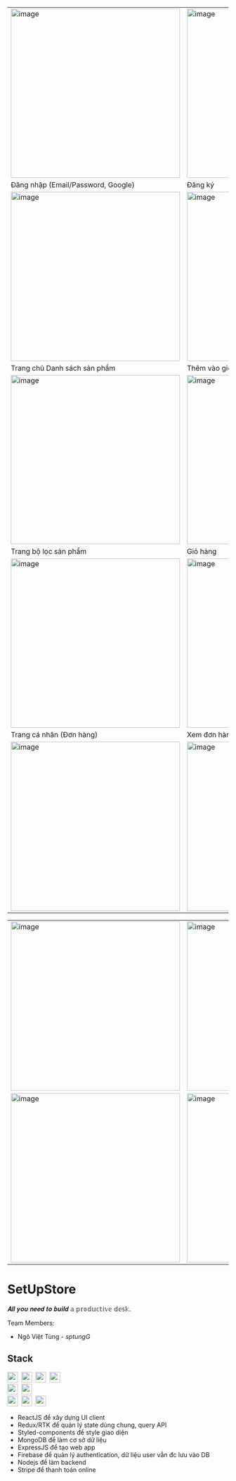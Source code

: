 <div align="center">
    <table>
      <tr>
      <td><img width="385" alt="image" src="https://res.cloudinary.com/ngoviettung154/image/upload/v1713239093/_demo/setupstore-v2/053a19b1-60ed-4490-aa10-2811e48e028f.png"></td>
      <td><img width="385" alt="image" src="https://res.cloudinary.com/ngoviettung154/image/upload/v1713239307/_demo/setupstore-v2/66c53622-0a84-48bf-95e9-0cf53ad9aae2.png"></td>
      <td><img width="385" alt="image" src="https://res.cloudinary.com/ngoviettung154/image/upload/v1713239170/_demo/setupstore-v2/9a4e3eae-607e-4d00-915d-4bd055ede35a.png"></td>
     </tr>
     <tr>
      <td>Đăng nhập (Email/Password, Google)</td>
      <td>Đăng ký</td>
      <td>Quên mật khẩu (Đặt lại qua email)</td>
     </tr>
      <tr>
      <td><img width="385" alt="image" src="https://res.cloudinary.com/ngoviettung154/image/upload/v1713237787/_demo/setupstore-v2/91306fc1-3088-4ed3-9bd1-d49af6ee80ec.png"></td>
      <td><img width="385" alt="image" src="https://res.cloudinary.com/ngoviettung154/image/upload/v1713237914/_demo/setupstore-v2/5e251519-3030-4e37-8946-559e2b206e37.png"></td>
      <td><img width="385" alt="image" src="https://res.cloudinary.com/ngoviettung154/image/upload/v1713237945/_demo/setupstore-v2/bfa63bc6-be80-4e8e-843e-15c6bf0e9efc.png"></td>
     </tr>
     <tr>
      <td>Trang chủ Danh sách sản phẩm</td>
      <td>Thêm vào giỏ hàng</td>
      <td>Chi tiết sản phẩm</td>
     </tr>
      <tr>
      <td><img width="385" alt="image" src="https://res.cloudinary.com/ngoviettung154/image/upload/v1713237987/_demo/setupstore-v2/79be6fec-968f-44a1-8271-056a78a3ad4c.png"></td>
      <td><img width="385" alt="image" src="https://res.cloudinary.com/ngoviettung154/image/upload/v1713238446/_demo/setupstore-v2/6c5d8c77-2aa2-4bb4-97cc-21f26dfa72c2.png"></td>
      <td><img width="385" alt="image" src="https://res.cloudinary.com/ngoviettung154/image/upload/v1713238546/_demo/setupstore-v2/9262a109-d7b8-4944-bebe-1d1fcdb45ef8.png"></td>
     </tr>
     <tr>
      <td>Trang bộ lọc sản phẩm</td>
      <td>Giỏ hàng</td>
      <td>Thanh toán đơn hàng (Stripe)</td>
     </tr>
      <tr>
      <td><img width="385" alt="image" src="https://res.cloudinary.com/ngoviettung154/image/upload/v1713238695/_demo/setupstore-v2/78cfaffc-7d64-440d-a4d4-99a550311266.png"></td>
      <td><img width="385" alt="image" src="https://res.cloudinary.com/ngoviettung154/image/upload/v1713238802/_demo/setupstore-v2/8d7ac45f-03d7-4ee7-b40e-86b16c43523f.png"></td>
      <td><img width="385" alt="image" src="https://res.cloudinary.com/ngoviettung154/image/upload/v1713238877/_demo/setupstore-v2/fcc09912-e955-4830-af6c-b8ad06b7077d.png"></td>
     </tr>
     <tr>
      <td>Trang cá nhân (Đơn hàng)</td>
      <td>Xem đơn hàng</td>
      <td></td>
     </tr>
      <tr>
      <td><img width="385" alt="image" src="https://res.cloudinary.com/ngoviettung154/image/upload/v1713238943/_demo/setupstore-v2/4ebe3757-1226-43eb-ba57-91340f3bb6f1.png"></td>
      <td><img width="385" alt="image" src="https://res.cloudinary.com/ngoviettung154/image/upload/v1713238998/_demo/setupstore-v2/a7231f75-ea4f-4b15-9edf-bb815c9ac03e.png"></td>
      <td><img width="385" alt="image" src="https://res.cloudinary.com/ngoviettung154/image/upload/v1713238976/_demo/setupstore-v2/096ba77a-f8dd-4057-9847-066c5fc4b1ea.png"></td>
     </tr>
    </table>
</div>

<div align="center">
    <table>
      <tr>
      <td><img width="385" alt="image" src="https://res.cloudinary.com/ngoviettung154/image/upload/v1713239545/_demo/setupstore-v2/1e60a6bc-48d2-46fd-b880-05d0989ed40a.png"></td>
      <td><img width="385" alt="image" src="https://res.cloudinary.com/ngoviettung154/image/upload/v1713239552/_demo/setupstore-v2/c9eca10e-9907-4b0c-8f70-422706fed827.png"></td>
      <td><img width="385" alt="image" src="https://res.cloudinary.com/ngoviettung154/image/upload/v1713239682/_demo/setupstore-v2/11289934-9eb6-459e-9365-536bec94a602.png"></td>
      </tr>
      <tr>
      <td><img width="385" alt="image" src="https://res.cloudinary.com/ngoviettung154/image/upload/v1713239907/_demo/setupstore-v2/5a5cfd50-7e9f-41a9-8b27-9d45eacaa6ec.png"></td>
      <td><img width="385" alt="image" src="https://res.cloudinary.com/ngoviettung154/image/upload/v1713239768/_demo/setupstore-v2/f605928a-afb5-4d5e-9ac0-d96a961fe521.png"></td>
      <td><img width="385" alt="image" src="https://res.cloudinary.com/ngoviettung154/image/upload/v1713239901/_demo/setupstore-v2/e8ac1ab0-daac-4244-900f-9f1bf15fcfc5.png"></td>
      </tr>
    </table>
</div>



# SetUpStore

𝑨𝒍𝒍 𝒚𝒐𝒖 𝒏𝒆𝒆𝒅 𝒕𝒐 𝒃𝒖𝒊𝒍𝒅 𝕒 𝕡𝕣𝕠𝕕𝕦𝕔𝕥𝕚𝕧𝕖 𝕕𝕖𝕤𝕜.

Team Members: 
- Ngô Việt Tùng - *sptungG*

## Stack

<p align="left">
  <img src="https://img.shields.io/badge/React-61abcb?style=flat-square&logo=React&logoColor=ebebeb" height="24" />&nbsp
  <img src="https://img.shields.io/badge/Redux-764abc?style=flat-square&logo=Redux&logoColor=ebebeb" height="24" />&nbsp
  <img src="https://img.shields.io/badge/styled%20components-DB7093?style=flat-square&logo=styled-components&logoColor=ebebeb" height="24" />&nbsp
  <img src="https://img.shields.io/badge/Ant%20Design-ebebeb?style=flat-square&logo=AntDesign&logoColor=0170FE" height="24" />&nbsp
  <br>
  <img src="https://img.shields.io/badge/Stripe-008CDD?style=flat-square&logo=Stripe&logoColor=ebebeb" height="24" />&nbsp
  <img src="https://img.shields.io/badge/Firebase-049ae6?style=flat-square&logo=Firebase&logoColor=ffca28" height="24" />&nbsp
  <br>
  <img src="https://img.shields.io/badge/MongoDB-47A248?style=flat-square&logo=MongoDB&logoColor=ebebeb" height="24" />&nbsp
  <img src="https://img.shields.io/badge/Express-323330?style=flat-square&logo=Express&logoColor=ebebeb" height="24" />&nbsp
  <img src="https://img.shields.io/badge/Node.js-339933?style=flat-square&logo=Node.js&logoColor=ebebeb" height="24" />
</p>

- ReactJS để xây dựng UI client
- Redux/RTK để quản lý state dùng chung, query API
- Styled-components để style giao diện
- MongoDB để làm cơ sở dữ liệu
- ExpressJS để tạo web app
- Firebase để quản lý authentication, dữ liệu user vẫn đc lưu vào DB
- Nodejs để làm backend
- Stripe để thanh toán online
